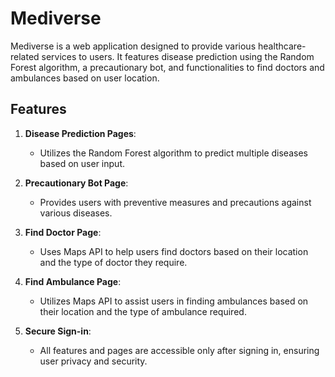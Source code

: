 # Mediverse

Mediverse is a web application designed to provide various healthcare-related services to users. It features disease prediction using the Random Forest algorithm, a precautionary bot, and functionalities to find doctors and ambulances based on user location.

## Features

1. **Disease Prediction Pages**:
   - Utilizes the Random Forest algorithm to predict multiple diseases based on user input.
   
2. **Precautionary Bot Page**:
   - Provides users with preventive measures and precautions against various diseases.
   
3. **Find Doctor Page**:
   - Uses Maps API to help users find doctors based on their location and the type of doctor they require.

4. **Find Ambulance Page**:
   - Utilizes Maps API to assist users in finding ambulances based on their location and the type of ambulance required.

5. **Secure Sign-in**:
   - All features and pages are accessible only after signing in, ensuring user privacy and security.
